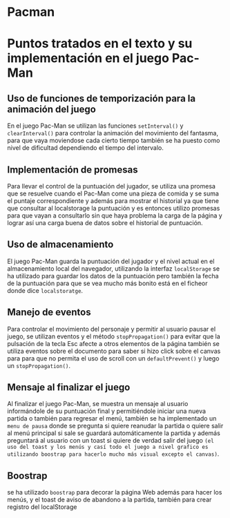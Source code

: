 # Pacman

# Puntos tratados en el texto y su implementación en el juego Pac-Man

## Uso de funciones de temporización para la animación del juego
En el juego Pac-Man se utilizan las funciones `setInterval()` y `clearInterval()` para controlar la animación del movimiento del fantasma, para que vaya moviendose cada cierto tiempo también se ha puesto como nivel de dificultad dependiendo el tiempo del intervalo.

## Implementación de promesas
Para llevar el control de la puntuación del jugador, se utiliza una promesa que se resuelve cuando el Pac-Man come una pieza de comida y se suma el puntaje correspondiente y además para mostrar el historial ya que tiene que consultar al localstorage la puntuación y es entonces utilizo promesas para que vayan a consultarlo sin que haya problema la carga de la página y lograr así una carga buena de datos sobre el historial de puntuación.

## Uso de almacenamiento
El juego Pac-Man guarda la puntuación del jugador y el nivel actual en el almacenamiento local del navegador, utilizando la interfaz `localStorage` se ha utilizado para guardar los datos de la puntuación pero también la fecha de la puntuación para que se vea mucho más bonito está en el ficheor donde dice `localstoratge`.

## Manejo de eventos
Para controlar el movimiento del personaje y permitir al usuario pausar el juego, se utilizan eventos y el método `stopPropagation()` para evitar que la pulsación de la tecla Esc afecte a otros elementos de la página también se utiliza eventos sobre el documento para saber si hizo click sobre el canvas para para que no permita el uso de scroll con un  `defaultPrevent()` y luego un `stopPropagation()`.

## Mensaje al finalizar el juego
Al finalizar el juego Pac-Man, se muestra un mensaje al usuario informándole de su puntuación final y permitiéndole iniciar una nueva partida o también para regresar el menú, también se ha implementado un `menu de pausa` donde se pregunta si quiere reanudar la partida o quiere salir al menú principal si sale se guardará automáticamente la partida y además preguntará al usuario con un toast si quiere de verdad salir del juego `(el uso del toast y los menús y casí todo el juego a nivel grafico es utilizando boostrap para hacerlo mucho más visual excepto el canvas)`.

## Boostrap
se ha utilizado `boostrap` para decorar la página Web además para hacer los menús, y el toast de aviso de abandono a la partida, también para crear registro del localStorage
